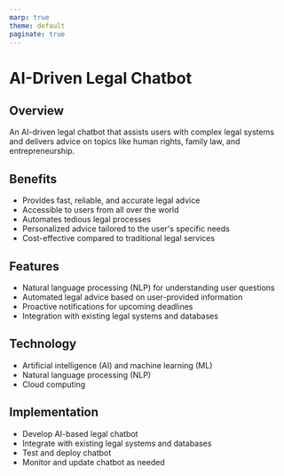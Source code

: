 ```yaml
---
marp: true
theme: default
paginate: true
---
```

# AI-Driven Legal Chatbot

## Overview

An AI-driven legal chatbot that assists users with complex legal systems and delivers advice on topics like human rights, family law, and entrepreneurship.

## Benefits

- Provides fast, reliable, and accurate legal advice
- Accessible to users from all over the world
- Automates tedious legal processes
- Personalized advice tailored to the user's specific needs
- Cost-effective compared to traditional legal services

## Features

- Natural language processing (NLP) for understanding user questions
- Automated legal advice based on user-provided information
- Proactive notifications for upcoming deadlines 
- Integration with existing legal systems and databases

## Technology

- Artificial intelligence (AI) and machine learning (ML)
- Natural language processing (NLP)
- Cloud computing

## Implementation

- Develop AI-based legal chatbot
- Integrate with existing legal systems and databases
- Test and deploy chatbot
- Monitor and update chatbot as needed
  